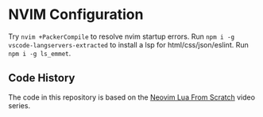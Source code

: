 # NVIM Configuration

Try `nvim +PackerCompile` to resolve nvim startup errors.
Run `npm i -g vscode-langservers-extracted` to install a lsp for html/css/json/eslint.
Run `npm i -g ls_emmet`.
  
## Code History

The code in this repository is based on the 
[Neovim Lua From Scratch](https://www.youtube.com/playlist?list=PLPDVgSbOnt7LXQ8DTzu37UwCpA0elyD0V)
video series.

